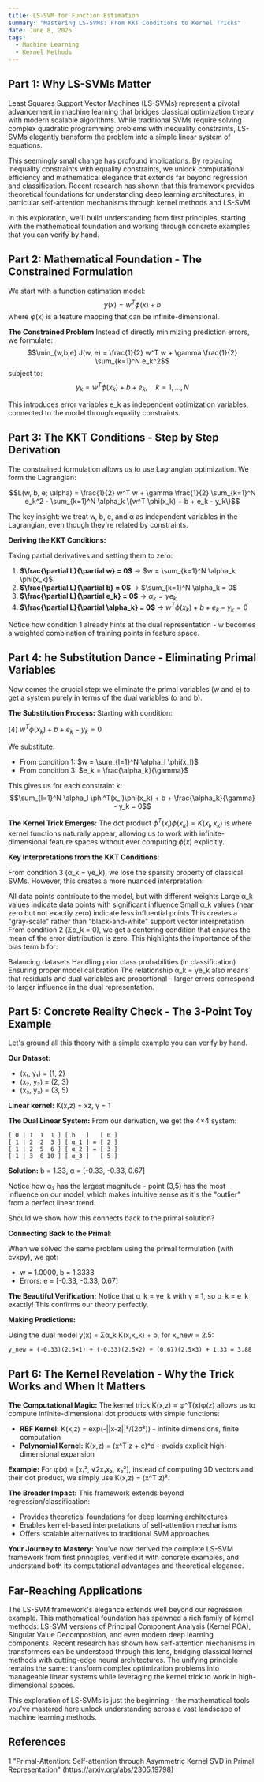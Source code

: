 ```yaml
---
title: LS-SVM for Function Estimation
summary: "Mastering LS-SVMs: From KKT Conditions to Kernel Tricks"
date: June 8, 2025
tags:
  - Machine Learning
  - Kernel Methods
---
```



## Part 1: Why LS-SVMs Matter

Least Squares Support Vector Machines (LS-SVMs) represent a pivotal advancement in machine learning that bridges classical optimization theory with modern scalable algorithms. While traditional SVMs require solving complex quadratic programming problems with inequality constraints, LS-SVMs elegantly transform the problem into a simple linear system of equations.

This seemingly small change has profound implications. By replacing inequality constraints with equality constraints, we unlock computational efficiency and mathematical elegance that extends far beyond regression and classification. Recent research has shown that this framework provides theoretical foundations for understanding deep learning architectures, in particular self-attention mechanisms through kernel methods and LS-SVM 

In this exploration, we'll build understanding from first principles, starting with the mathematical foundation and working through concrete examples that you can verify by hand.

## Part 2: Mathematical Foundation - The Constrained Formulation

We start with a function estimation model:
$$y(x) = w^T \phi(x) + b$$
where φ(x) is a feature mapping that can be infinite-dimensional.

**The Constrained Problem**
Instead of directly minimizing prediction errors, we formulate:
$$\min_{w,b,e} J(w, e) = \frac{1}{2} w^T w + \gamma \frac{1}{2} \sum_{k=1}^N e_k^2$$
subject to:
$$y_k = w^T \phi(x_k) + b + e_k, \quad k = 1, \ldots, N$$

This introduces error variables e_k as independent optimization variables, connected to the model through equality constraints.

## Part 3: The KKT Conditions - Step by Step Derivation

The constrained formulation allows us to use Lagrangian optimization. We form the Lagrangian:

$$L(w, b, e; \alpha) = \frac{1}{2} w^T w + \gamma \frac{1}{2} \sum_{k=1}^N e_k^2 - \sum_{k=1}^N \alpha_k \{w^T \phi(x_k) + b + e_k - y_k\}$$

The key insight: we treat w, b, e, and α as independent variables in the Lagrangian, even though they're related by constraints.

**Deriving the KKT Conditions:**

Taking partial derivatives and setting them to zero:

1. **$\frac{\partial L}{\partial w} = 0$** → $w = \sum_{k=1}^N \alpha_k \phi(x_k)$
2. **$\frac{\partial L}{\partial b} = 0$** → $\sum_{k=1}^N \alpha_k = 0$  
3. **$\frac{\partial L}{\partial e_k} = 0$** → $\alpha_k = \gamma e_k$
4. **$\frac{\partial L}{\partial \alpha_k} = 0$** → $w^T \phi(x_k) + b + e_k - y_k = 0$

Notice how condition 1 already hints at the dual representation - w becomes a weighted combination of training points in feature space.


## Part 4: he Substitution Dance - Eliminating Primal Variables

Now comes the crucial step: we eliminate the primal variables (w and e) to get a system purely in terms of the dual variables (α and b).

**The Substitution Process:**
Starting with condition: 

(4) $w^T \phi(x_k) + b + e_k - y_k = 0$

We substitute:
- From condition 1: $w = \sum_{l=1}^N \alpha_l \phi(x_l)$
- From condition 3: $e_k = \frac{\alpha_k}{\gamma}$

This gives us for each constraint k:
$$\sum_{l=1}^N \alpha_l \phi^T(x_l)\phi(x_k) + b + \frac{\alpha_k}{\gamma} - y_k = 0$$

**The Kernel Trick Emerges:**
The dot product $\phi^T(x_l)\phi(x_k) = K(x_l, x_k)$ is where kernel functions naturally appear, allowing us to work with infinite-dimensional feature spaces without ever computing $\phi(x)$ explicitly.


**Key Interpretations from the KKT Conditions**:

From condition 3 (α_k = γe_k), we lose the sparsity property of classical SVMs. However, this creates a more nuanced interpretation:

All data points contribute to the model, but with different weights
Large α_k values indicate data points with significant influence
Small α_k values (near zero but not exactly zero) indicate less influential points
This creates a "gray-scale" rather than "black-and-white" support vector interpretation
From condition 2 (Σα_k = 0), we get a centering condition that ensures the mean of the error distribution is zero. This highlights the importance of the bias term b for:

Balancing datasets
Handling prior class probabilities (in classification)
Ensuring proper model calibration
The relationship α_k = γe_k also means that residuals and dual variables are proportional - larger errors correspond to larger influence in the dual representation.


## Part 5: Concrete Reality Check - The 3-Point Toy Example

Let's ground all this theory with a simple example you can verify by hand.

**Our Dataset:**
- (x₁, y₁) = (1, 2)
- (x₂, y₂) = (2, 3) 
- (x₃, y₃) = (3, 5)

**Linear kernel:** K(x,z) = xz, γ = 1

**The Dual Linear System:**
From our derivation, we get the 4×4 system:

```
[ 0 | 1  1  1 ] [ b   ]   [ 0 ]
[ 1 | 2  2  3 ] [ α_1 ] = [ 2 ]
[ 1 | 2  5  6 ] [ α_2 ] = [ 3 ]
[ 1 | 3  6 10 ] [ α_3 ]   [ 5 ]
```

**Solution:** b = 1.33, α = [-0.33, -0.33, 0.67]

Notice how α₃ has the largest magnitude - point (3,5) has the most influence on our model, which makes intuitive sense as it's the "outlier" from a perfect linear trend.

Should we show how this connects back to the primal solution?


**Connecting Back to the Primal**:

When we solved the same problem using the primal formulation (with cvxpy), we got:
- w = 1.0000, b = 1.3333
- Errors: e = [-0.33, -0.33, 0.67]

**The Beautiful Verification:**
Notice that α_k = γe_k with γ = 1, so α_k = e_k exactly! This confirms our theory perfectly.

**Making Predictions:**

Using the dual model y(x) = Σα_k K(x,x_k) + b, for x_new = 2.5:
```
y_new = (-0.33)(2.5×1) + (-0.33)(2.5×2) + (0.67)(2.5×3) + 1.33 = 3.88
```


## Part 6: The Kernel Revelation - Why the Trick Works and When It Matters

**The Computational Magic:**
The kernel trick K(x,z) = φ^T(x)φ(z) allows us to compute infinite-dimensional dot products with simple functions:

- **RBF Kernel:** K(x,z) = exp(-||x-z||²/(2σ²)) - infinite dimensions, finite computation
- **Polynomial Kernel:** K(x,z) = (x^T z + c)^d - avoids explicit high-dimensional expansion

**Example:** For φ(x) = [x₁², √2x₁x₂, x₂²], instead of computing 3D vectors and their dot product, we simply use K(x,z) = (x^T z)².

**The Broader Impact:**
This framework extends beyond regression/classification:
- Provides theoretical foundations for deep learning architectures
- Enables kernel-based interpretations of self-attention mechanisms
- Offers scalable alternatives to traditional SVM approaches

**Your Journey to Mastery:**
You've now derived the complete LS-SVM framework from first principles, verified it with concrete examples, and understand both its computational advantages and theoretical elegance.

## Far-Reaching Applications

The LS-SVM framework's elegance extends well beyond our regression example. This mathematical foundation has spawned a rich family of kernel methods: LS-SVM versions of Principal Component Analysis (Kernel PCA), Singular Value Decomposition, and even modern deep learning components. Recent research has shown how self-attention mechanisms in transformers can be understood through this lens, bridging classical kernel methods with cutting-edge neural architectures. The unifying principle remains the same: transform complex optimization problems into manageable linear systems while leveraging the kernel trick to work in high-dimensional spaces.

This exploration of LS-SVMs is just the beginning - the mathematical tools you've mastered here unlock understanding across a vast landscape of machine learning methods.


## References

1 "Primal-Attention: Self-attention through Asymmetric Kernel SVD in Primal Representation" (https://arxiv.org/abs/2305.19798)
